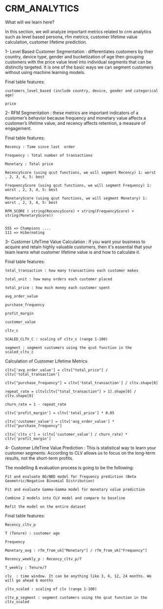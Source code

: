 # CRM_ANALYTICS

What will we learn here?
    
In this section, we will analyze important metrics related to crm analytics such as level based persona, rfm metrics, customer lifetime value calculation, customer lifetime prediction.

1- Level Based Customer Segmentation : differentiates customers by their country, device type, gender and bucketization of age then grouping customers with the price value level into individual segments that can be distinctly targeted. It is one of the basic ways we can segment customers without using machine learning models.

  Final table features:
  
    customers_level_based (include country, device, gender and categorical age)
    
    price
    
 2- RFM Segmentation : these metrics are important indicators of a customer’s behavior because frequency and monetary value affects a customer’s lifetime value, and recency affects retention, a measure of engagement.
    
  Final table features:
  
    Recency : Time since last  order
    
    Frequency : Total number of transactions
    
    Monetary : Total price
    
    RecencyScore (using qcut functions, we will segment Recency) 1: worst , 2, 3, 4, 5: best
    
    FrequencyScore (using qcut functions, we will segment Frequency) 1: worst , 2, 3, 4, 5: best
    
    MonetaryScore (using qcut functions, we will segment Monetary) 1: worst , 2, 3, 4, 5: best
    
    RFM_SCORE ( string(RecencyScore) + string(FrequencyScore) + string(MonetaryScore))
    
    
    555 => Champions ....
    111 => Hibernating

3- Customer LifeTime Value Calculation : If you want your business to acquire and retain highly valuable customers, then it's essential that your team learns what customer lifetime value is and how to calculate it.

  Final table features:
  
    total_transaction : how many transactions each customer makes
    
    total_unit : how many orders each customer placed
    
    total_price : how much money each customer spent
    
    avg_order_value
    
    purchase_frequency
    
    profit_margin
    
    customer_value
    
    cltv_c
    
    SCALED_CLTV_C : scaling of cltv_c (range 1-100)
    
    segment : segment customers using the qcut function in the scaled_cltv_c

  Calculation of Customer Lifetime Metrics
  
    cltv['avg_order_value'] = cltv["total_price"] / cltv['total_transaction']
  
    cltv["purchase_frequency"] = cltv['total_transaction'] / cltv.shape[0]
  
    repeat_rate = cltv[cltv["total_transaction"] > 1].shape[0] / cltv.shape[0]
  
    churn_rate = 1 - repeat_rate
  
    cltv['profit_margin'] = cltv['total_price'] * 0.05
  
    cltv['customer_value'] = cltv['avg_order_value'] * cltv["purchase_frequency"]
  
    cltv['cltv_c'] = (cltv['customer_value'] / churn_rate) * cltv['profit_margin']
    
  4- Customer LifeTime Value Prediction : This is statistical way to learn your customer segments. According to CLV allows us to focus on the long-term results, not the short-term profits.
  
  The modelling & evaluation process is going to be the following:
  
    Fit and evaluate BG/NBD model for frequency prediction (Beta Geometric/Negative Binomial Distribution)
   
    Fit and evaluate Gamma-Gamma model for monetary value prediction
   
    Combine 2 models into CLV model and compare to baseline
   
    Refit the model on the entire dataset
   
   Final table features:
   
    Recency_cltv_p
    
    T (Tenure) : customer age
    
    Frequency 
    
    Monetary_avg : rfm_from_uk["Monetary"] / rfm_from_uk["Frequency"]
    
    Recency_weekly_p : Recency_cltv_p/7
    
    T_weekly : Tenure/7
    
    clv  : time window. It can be anything like 3, 6, 12, 24 months. We will go ahead 6 months
    
    cltv_scaled : scaling of clv (range 1-100)
    
    cltv_p_segment : segment customers using the qcut function in the cltv_scaled
    
